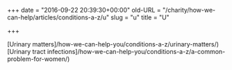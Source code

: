 +++
date = "2016-09-22 20:39:30+00:00"
old-URL = "/charity/how-we-can-help/articles/conditions-a-z/u"
slug = "u"
title = "U"

+++

[Urinary matters]/how-we-can-help-you/conditions-a-z/urinary-matters/)
[Urinary tract infections]/how-we-can-help-you/conditions-a-z/a-common-problem-for-women/)
